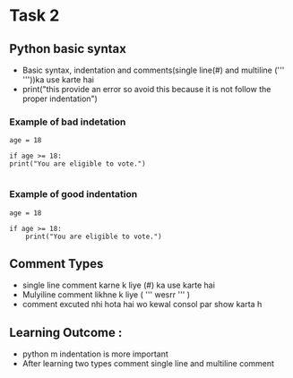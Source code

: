 # Task 2
## Python basic syntax 
- Basic syntax, indentation and comments(single line(#) and multiline (''' '''))ka use karte hai
- print("this provide an error so avoid this because it is not follow the proper indentation")

### Example of bad indetation
```
age = 18

if age >= 18:
print("You are eligible to vote.") 
    
```
### Example of good indentation
```
age = 18

if age >= 18:
    print("You are eligible to vote.")
```
## Comment Types
- single line comment karne k liye (#) ka use karte hai
- Mulyiline comment likhne k liye ( ''' wesrr  ''' )
- comment excuted nhi hota hai wo kewal consol par show karta h
## Learning Outcome :
- python m indentation is more important
- After learning two types comment single line and multiline comment